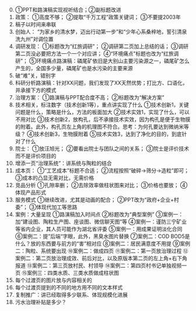 0. ①PPT和路演稿实现视听结合；②副标题改进
1. 政策：
①高度不够；
②提取“千万工程”政策关键词；
③不要提2003年
2. 稿子以时间来串联
3. 创始人：
“为家乡的清水梦，迈出行动第一步”和“少年心系桑梓地，誓引清泉洗九州”对调位置
4. 调研发现：
①标题改为“红旅调研”；
②调研第二页加上总结的话；
③调研第二页没必要把方法一个一个对应讲；
④“环境痛点”标题也改为“红旅调研”；
⑤环境痛点路演稿：磷尾矿依旧是大别山主要污染源之一，磷尾矿怎么产生的，全国多少量，磷尾矿也是水污染的主要来源
5. 破“难”关，错别字
6. 科研分析路演稿：针对XX问题，我们发现了XX天然优势；打比方、口语化，并承接下方的模式
7. 治理方案：
①路演稿与PPT配合度不高；
②标题改为“解决方案”
8. 技术相关，标注数字（技术创新1等），重点讲实现了什么
①技术创新1，关键问题是什么，策略是什么，方法的板面加大
②技术实效1，实现了什么，可以不用对比
③技术创新2，放构孔，后不承接技术实效，因为构孔是便于生物膜的附着。此外，构孔页左上角的机理图不符合。思考：为何孔要达到微纳米等级？
④技术创新3，生物膜附着
⑤技术实效3，达到了净化的目的，到底针对了什么
9. 院士：
①放汪旭光；
②要看出院士与团队之间的关系；
③院士是评价技术而不是评价项目的
10. 增添一页“治理系统”：讲系统与陶粒的结合
11. 成本页：
①“工艺成本”标题不合适；
②流程按照“破碎→筛分→造粒”即可；
③成本的凸显无需对比，无需价格
12. 竞品分析
①孔隙率删；
②去除效率做柱状图来对比；
③价格也要放；
④体现产品形式
13. 服务模式
①继续改进，尤其是动画的配合；
②PPT改为“政府+企业+村委”；
③体现代加工等思路
14. 案例：大量呈现
①路演稿加入时间点
②标题改为“典型案例”
③案例一：加“建设图、陶粒生产图、座谈图、微信聊天图”等
④案例一：谨防三宁矿业等省内企业，其人员可能作为湖北省评委
⑤案例一：用成果证明淡化合同
⑥案例二：提”后端“字眼，此外，黑臭水图片替换
⑦案例二：COD BOD5是什么？放的东西要与前方的“害”相对应
⑧案例二：居民满意度不用提
⑨案例二：陶粒、系统要出现
⑩案例二：做成四页
⑪案例二：第一页放治理过程
⑫案例二：第二页放治理成效、前后对比，以及原版本第二页的左上角+右下角报道
⑬案例二：第三页放村民、村领导
⑭案例二：第四页村书记单独视频一页
⑮案例三：四类水质、三类水质做成柱状图
15. 每个过渡页的图片放与内容相关的
16. 每个过渡页提到的不同的地方用不同的文本样式
17. 复制推广：讲已经取得多少联系、体现规模化进展
18. 污水治理补贴是多少？